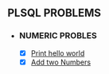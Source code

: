 ## PLSQL PROBLEMS
- ### NUMERIC PROBLES

  - [x] <a href="https://github.com/albinsabu2023/PLSQL-problems/blob/master/helloworld.sql">Print hello world<a/>
  - [x] <a href="https://github.com/albinsabu2023/PLSQL-problems/blob/master/addtwonumbers.sql">Add two Numbers<a/>
